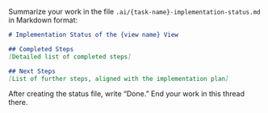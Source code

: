 Summarize your work in the file `.ai/{task-name}-implementation-status.md` in Markdown format:

```markdown
# Implementation Status of the {view name} View

## Completed Steps
[Detailed list of completed steps]

## Next Steps
[List of further steps, aligned with the implementation plan]
```

After creating the status file, write “Done.” End your work in this thread there.
